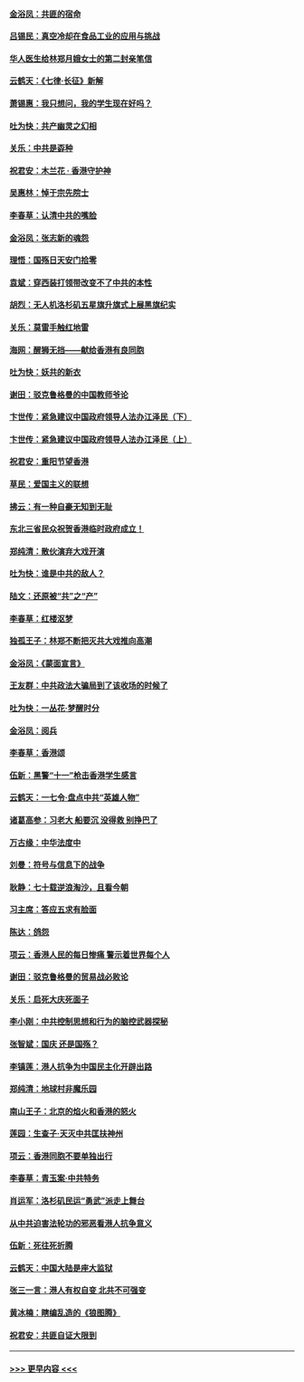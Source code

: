 #### [金浴凤：共匪的宿命](../pages/nsc993/n11586383.md?t=10141544) 
#### [吕锡民：真空冷却在食品工业的应用与挑战](../pages/nsc993/n11585819.md?t=10141544) 
#### [华人医生给林郑月娥女士的第二封亲笔信](../pages/nsc993/n11585124.md?t=10141544) 
#### [云鹤天：《七律·长征》新解](../pages/nsc993/n11584578.md?t=10141544) 
#### [萧锡惠：我只想问，我的学生现在好吗？](../pages/nsc993/n11583828.md?t=10141544) 
#### [吐为快：共产幽灵之幻相](../pages/nsc993/n11583224.md?t=10141544) 
#### [关乐：中共是孬种](../pages/nsc993/n11582099.md?t=10141544) 
#### [祝君安：木兰花 · 香港守护神](../pages/nsc993/n11581782.md?t=10141544) 
#### [吴惠林：悼于宗先院士](../pages/nsc993/n11580283.md?t=10141544) 
#### [李春草：认清中共的嘴脸](../pages/nsc993/n11579954.md?t=10141544) 
#### [金浴凤：张志新的魂怨](../pages/nsc993/n11579913.md?t=10141544) 
#### [理悟：国殇日天安门拾零](../pages/nsc993/n11579843.md?t=10141544) 
#### [袁斌：穿西装打领带改变不了中共的本性](../pages/nsc993/n11579814.md?t=10141544) 
#### [胡烈：无人机洛杉矶五星旗升旗式上展黑旗纪实](../pages/nsc993/n11579322.md?t=10141544) 
#### [关乐：莫雷手触红地雷](../pages/nsc993/n11577862.md?t=10141544) 
#### [海网：醒狮无挡——献给香港有良同胞](../pages/nsc993/n11577835.md?t=10141544) 
#### [吐为快：妖共的新衣](../pages/nsc993/n11577575.md?t=10141544) 
#### [谢田：驳克鲁格曼的中国教师爷论](../pages/nsc993/n11575034.md?t=10141544) 
#### [卞世传：紧急建议中国政府领导人法办江泽民（下）](../pages/nsc993/n11573390.md?t=10141544) 
#### [卞世传：紧急建议中国政府领导人法办江泽民（上）](../pages/nsc993/n11573208.md?t=10141544) 
#### [祝君安：重阳节望香港](../pages/nsc993/n11573190.md?t=10141544) 
#### [草民：爱国主义的联想](../pages/nsc993/n11572333.md?t=10141544) 
#### [拂云：有一种自豪无知到无耻](../pages/nsc993/n11572006.md?t=10141544) 
#### [东北三省民众祝贺香港临时政府成立！](../pages/nsc993/n11571215.md?t=10141544) 
#### [郑纯清：散伙演弃大戏开演](../pages/nsc993/n11570826.md?t=10141544) 
#### [吐为快：谁是中共的敌人？](../pages/nsc993/n11570817.md?t=10141544) 
#### [陆文：还原被“共”之“产”](../pages/nsc993/n11570798.md?t=10141544) 
#### [李春草：红楼沤梦](../pages/nsc993/n11569673.md?t=10141544) 
#### [独孤王子：林郑不断把灭共大戏推向高潮](../pages/nsc993/n11569381.md?t=10141544) 
#### [金浴凤：《蒙面宣言》](../pages/nsc993/n11569368.md?t=10141544) 
#### [王友群：中共政法大骗局到了该收场的时候了](../pages/nsc993/n11568940.md?t=10141544) 
#### [吐为快：一丛花‧梦醒时分](../pages/nsc993/n11567491.md?t=10141544) 
#### [金浴凤：阅兵](../pages/nsc993/n11567454.md?t=10141544) 
#### [李春草：香港颂](../pages/nsc993/n11567444.md?t=10141544) 
#### [伍新：黑警“十一”枪击香港学生感言](../pages/nsc993/n11567426.md?t=10141544) 
#### [云鹤天：一七令‧盘点中共“英雄人物”](../pages/nsc993/n11567091.md?t=10141544) 
#### [诸葛高参：习老大 船要沉 没得救 别挣巴了](../pages/nsc993/n11566976.md?t=10141544) 
#### [万古缘：中华法度中](../pages/nsc993/n11566726.md?t=10141544) 
#### [刘曼：符号与信息下的战争](../pages/nsc993/n11564655.md?t=10141544) 
#### [耿静：七十载逆浪淘沙，且看今朝](../pages/nsc993/n11564520.md?t=10141544) 
#### [习主席：答应五求有脸面](../pages/nsc993/n11563953.md?t=10141544) 
#### [陈达：鸽怨](../pages/nsc993/n11561879.md?t=10141544) 
#### [项云：香港人民的每日惨痛  警示着世界每个人](../pages/nsc993/n11559273.md?t=10141544) 
#### [谢田：驳克鲁格曼的贸易战必败论](../pages/nsc993/n11555840.md?t=10141544) 
#### [关乐：启死大庆死面子](../pages/nsc993/n11556823.md?t=10141544) 
#### [李小刚：中共控制思想和行为的脑控武器探秘](../pages/nsc993/n11556776.md?t=10141544) 
#### [张智斌：国庆  还是国殇？](../pages/nsc993/n11556617.md?t=10141544) 
#### [李镇莲：港人抗争为中国民主化开辟出路](../pages/nsc993/n11556570.md?t=10141544) 
#### [郑纯清：地球村非魔乐园](../pages/nsc993/n11555415.md?t=10141544) 
#### [南山王子：北京的焰火和香港的怒火](../pages/nsc993/n11555318.md?t=10141544) 
#### [莲园：生查子·天灭中共匡扶神州](../pages/nsc993/n11555302.md?t=10141544) 
#### [项云：香港同胞不要单独出行](../pages/nsc993/n11555276.md?t=10141544) 
#### [李春草：青玉案‧中共特务](../pages/nsc993/n11552356.md?t=10141544) 
#### [肖运军：洛杉矶民运“勇武”派走上舞台](../pages/nsc993/n11551595.md?t=10141544) 
#### [从中共迫害法轮功的邪恶看港人抗争意义](../pages/nsc993/n11540858.md?t=10141544) 
#### [伍新：死往死折腾](../pages/nsc993/n11550174.md?t=10141544) 
#### [云鹤天：中国大陆是座大监狱](../pages/nsc993/n11550155.md?t=10141544) 
#### [张三一言：港人有权自变 北共不可强变](../pages/nsc993/n11550132.md?t=10141544) 
#### [黄冰楠：瞎编乱造的《狼图腾》](../pages/nsc993/n11550082.md?t=10141544) 
#### [祝君安：共匪自证大限到](../pages/nsc993/n11550041.md?t=10141544) 

----
#### [ >>> 更早内容 <<< ](../indexes/nsc993-earlier.md)
